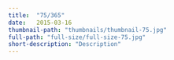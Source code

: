 ```yaml
---
title:  "75/365"
date:   2015-03-16
thumbnail-path: "thumbnails/thumbnail-75.jpg"
full-path: "full-size/full-size-75.jpg"
short-description: "Description"
---
```

